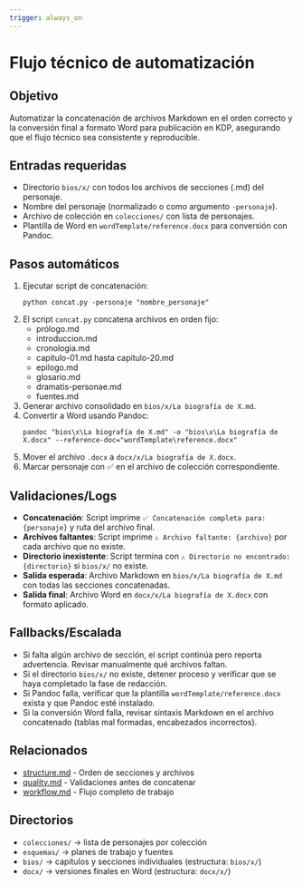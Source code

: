 ```yaml
---
trigger: always_on
---
```


# Flujo técnico de automatización

## Objetivo
Automatizar la concatenación de archivos Markdown en el orden correcto y la conversión final a formato Word para publicación en KDP, asegurando que el flujo técnico sea consistente y reproducible.

## Entradas requeridas
- Directorio `bios/x/` con todos los archivos de secciones (.md) del personaje.
- Nombre del personaje (normalizado o como argumento `-personaje`).
- Archivo de colección en `colecciones/` con lista de personajes.
- Plantilla de Word en `wordTemplate/reference.docx` para conversión con Pandoc.

## Pasos automáticos
1. Ejecutar script de concatenación:
   ```
   python concat.py -personaje "nombre_personaje"
   ```
2. El script `concat.py` concatena archivos en orden fijo:
   - prólogo.md
   - introduccion.md
   - cronologia.md
   - capitulo-01.md hasta capitulo-20.md
   - epilogo.md
   - glosario.md
   - dramatis-personae.md
   - fuentes.md
3. Generar archivo consolidado en `bios/x/La biografía de X.md`.
4. Convertir a Word usando Pandoc:
   ```
   pandoc "bios\x\La biografía de X.md" -o "bios\x\La biografía de X.docx" --reference-doc="wordTemplate\reference.docx"
   ```
5. Mover el archivo `.docx` a `docx/x/La biografía de X.docx`.
6. Marcar personaje con ✅ en el archivo de colección correspondiente.

## Validaciones/Logs
- **Concatenación**: Script imprime `✅ Concatenación completa para: {personaje}` y ruta del archivo final.
- **Archivos faltantes**: Script imprime `⚠️ Archivo faltante: {archivo}` por cada archivo que no existe.
- **Directorio inexistente**: Script termina con `⚠️ Directorio no encontrado: {directorio}` si `bios/x/` no existe.
- **Salida esperada**: Archivo Markdown en `bios/x/La biografía de X.md` con todas las secciones concatenadas.
- **Salida final**: Archivo Word en `docx/x/La biografía de X.docx` con formato aplicado.

## Fallbacks/Escalada
- Si falta algún archivo de sección, el script continúa pero reporta advertencia. Revisar manualmente qué archivos faltan.
- Si el directorio `bios/x/` no existe, detener proceso y verificar que se haya completado la fase de redacción.
- Si Pandoc falla, verificar que la plantilla `wordTemplate/reference.docx` exista y que Pandoc esté instalado.
- Si la conversión Word falla, revisar sintaxis Markdown en el archivo concatenado (tablas mal formadas, encabezados incorrectos).

## Relacionados
- [structure.md](structure.md) - Orden de secciones y archivos
- [quality.md](quality.md) - Validaciones antes de concatenar
- [workflow.md](workflow.md) - Flujo completo de trabajo

## Directorios
- `colecciones/` → lista de personajes por colección
- `esquemas/` → planes de trabajo y fuentes
- `bios/` → capítulos y secciones individuales (estructura: `bios/x/`)
- `docx/` → versiones finales en Word (estructura: `docx/x/`)
